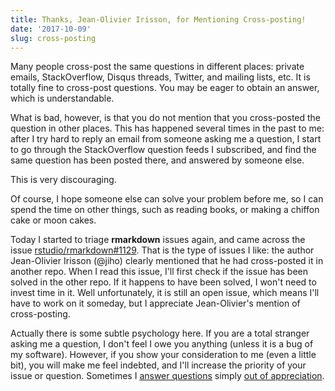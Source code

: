 ```yaml
---
title: Thanks, Jean-Olivier Irisson, for Mentioning Cross-posting!
date: '2017-10-09'
slug: cross-posting
---
```


Many people cross-post the same questions in different places: private emails, StackOverflow, Disqus threads, Twitter, and mailing lists, etc. It is totally fine to cross-post questions. You may be eager to obtain an answer, which is understandable.

What is bad, however, is that you do not mention that you cross-posted the question in other places. This has happened several times in the past to me: after I try hard to reply an email from someone asking me a question, I start to go through the StackOverflow question feeds I subscribed, and find the same question has been posted there, and answered by someone else.

This is very discouraging.

Of course, I hope someone else can solve your problem before me, so I can spend the time on other things, such as reading books, or making a chiffon cake or moon cakes. 

Today I started to triage **rmarkdown** issues again, and came across the issue [rstudio/rmarkdown#1129](https://github.com/rstudio/rmarkdown/issues/1129). That is the type of issues I like: the author Jean-Olivier Irisson (@jiho) clearly mentioned that he had cross-posted it in another repo. When I read this issue, I'll first check if the issue has been solved in the other repo. If it happens to have been solved, I won't need to invest time in it. Well unfortunately, it is still an open issue, which means I'll have to work on it someday, but I appreciate Jean-Olivier's mention of cross-posting.

Actually there is some subtle psychology here. If you are a total stranger asking me a question, I don't feel I owe you anything (unless it is a bug of my software). However, if you show your consideration to me (even a little bit), you will make me feel indebted, and I'll increase the priority of your issue or question. Sometimes I [answer questions](/en/2017/09/thanks-max/) simply [out of appreciation](/en/2017/08/so-gh-email/).
